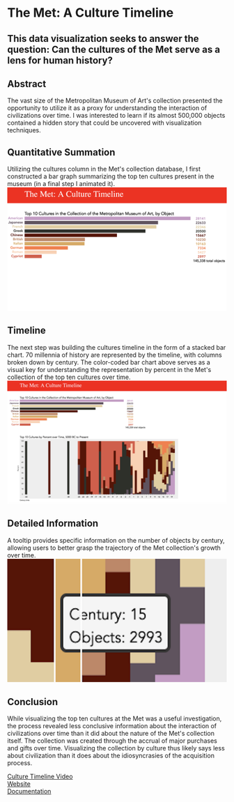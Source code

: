 # The Met: A Culture Timeline 
## This data visualization seeks to answer the question: Can the cultures of the Met serve as a lens for human history?

## Abstract
The vast size of the Metropolitan Museum of Art's collection presented the opportunity to utilize it as a proxy for understanding the interaction of civilizations over time. I was interested to learn if its almost 500,000 objects contained a hidden story that could be uncovered with visualization techniques. 

## Quantitative Summation 
Utilizing the cultures column in the Met's collection database, I first constructed a bar graph summarizing the top ten cultures present in the museum (in a final step I animated it). ![Bar Chart](https://github.com/dangrunebaum/dangrunebaum.github.io/blob/master/met-quant/1.%20cultures-bar-chart.png)

## Timeline 
The next step was building the cultures timeline in the form of a stacked bar chart. 70 millennia of history are represented by the timeline, with columns broken down by century. The color-coded bar chart above serves as a visual key for understanding the representation by percent in the Met's collection of the top ten cultures over time. ![Timeline](https://github.com/dangrunebaum/dangrunebaum.github.io/blob/master/met-quant/2.%20cultures-wide.png)

## Detailed Information 
A tooltip provides specific information on the number of objects by century, allowing users to better grasp the trajectory of the Met collection's growth over time. ![Tooltip](https://github.com/dangrunebaum/dangrunebaum.github.io/blob/master/met-quant/3.%20cultures-tooltip.png)

## Conclusion 
While visualizing the top ten cultures at the Met was a useful investigation, the process revealed less conclusive information about the interaction of civilizations over time than it did about the nature of the Met's collection itself. The collection was created through the accrual of major purchases and gifts over time. Visualizing the collection by culture thus likely says less about civilization than it does about the idiosyncrasies of the acquisition process. 

[Culture Timeline Video](https://youtu.be/cpv3XRXSVl4)\
[Website](https://dangrunebaum.github.io/met-quant/)\
[Documentation](https://github.com/dangrunebaum/dangrunebaum.github.io/blob/master/met-quant/documentation.md)
